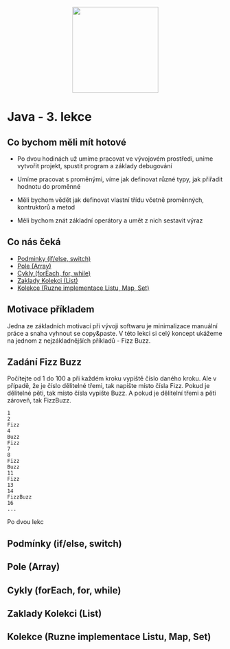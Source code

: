 <p align="center">
  <img src="https://engeto.cz/wp-content/uploads/2019/01/engeto-square.png" width="200" height="200">
</p>

# Java - 3. lekce

## Co bychom měli mít hotové

 - Po dvou hodinách už umíme pracovat ve vývojovém prostředí, uníme vytvořit projekt, spustit program a základy debugování
 
 - Umíme pracovat s proměnými, víme jak definovat různé typy, jak přiřadit hodnotu do proměnné

 - Měli bychom vědět jak definovat vlastní třídu včetně proměnných, kontruktorů a metod 
 
 - Měli bychom znát základní operátory a umět z nich sestavit výraz

## Co nás čeká

- [Podminky (if/else, switch)](#podminky-if-else-switch)
- [Pole (Array)](#pole-array)
- [Cykly (forEach, for, while)](#cykly-foreach-for-while)
- [Zaklady Kolekci (List)](#zaklady-kolekci-list)
- [Kolekce (Ruzne implementace Listu, Map, Set)](#kolekce-ruzne-implementace-listu-map-set)

## Motivace příkladem

Jedna ze základních motivací při vývoji softwaru je minimalizace manuální práce a snaha vyhnout se copy&paste. V této lekci si celý koncept ukážeme na jednom z nejzákladnějších příkladů - Fizz Buzz.

## Zadání Fizz Buzz

Počítejte od 1 do 100 a při každém kroku vypiště číslo daného kroku. Ale v případě, že je číslo dělitelné třemi, tak napište místo čísla Fizz. Pokud je dělitelné pěti, tak místo čísla vypište Buzz. A pokud je dělitelní třemi a pěti zároveň, tak FizzBuzz.

```
1
2
Fizz
4
Buzz
Fizz
7
8
Fizz
Buzz
11
Fizz
13
14
FizzBuzz
16
...
```

Po dvou lekc


## Podmínky (if/else, switch)

## Pole (Array)

## Cykly (forEach, for, while)

## Zaklady Kolekci (List)

## Kolekce (Ruzne implementace Listu, Map, Set)

